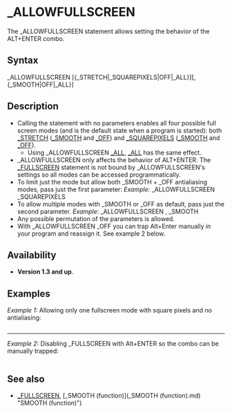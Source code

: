 # _ALLOWFULLSCREEN

The _ALLOWFULLSCREEN statement allows setting the behavior of the ALT+ENTER combo.

  

## Syntax

_ALLOWFULLSCREEN [{_STRETCH|_SQUAREPIXELS|OFF|_ALL}][, {_SMOOTH|OFF|_ALL}]
  

## Description

* Calling the statement with no parameters enables all four possible full screen modes (and is the default state when a program is started): both [_STRETCH](_STRETCH.md) ([_SMOOTH](_SMOOTH.md) and [_OFF](_OFF.md)) and [_SQUAREPIXELS](_SQUAREPIXELS.md) ([_SMOOTH](_SMOOTH.md) and [_OFF](_OFF.md)).
	+ Using _ALLOWFULLSCREEN [_ALL](_ALL.md), [_ALL](_ALL.md) has the same effect.
* _ALLOWFULLSCREEN only affects the behavior of ALT+ENTER. The [_FULLSCREEN](_FULLSCREEN.md) statement is not bound by _ALLOWFULLSCREEN's settings so all modes can be accessed programmatically.
* To limit just the mode but allow both _SMOOTH + _OFF antialiasing modes, pass just the first parameter: *Example:* _ALLOWFULLSCREEN _SQUAREPIXELS
* To allow multiple modes with _SMOOTH or _OFF as default, pass just the second parameter. *Example:* _ALLOWFULLSCREEN , _SMOOTH
* Any possible permutation of the parameters is allowed.
* With _ALLOWFULLSCREEN _OFF you can trap Alt+Enter manually in your program and reassign it. See example 2 below.

  

## Availability

* **Version 1.3 and up**.

  

## Examples

*Example 1:* Allowing only one fullscreen mode with square pixels and no antialiasing:

``` _ALLOWFULLSCREEN [_SQUAREPIXELS](_SQUAREPIXELS.md) , [OFF](OFF.md)  
```

---

*Example 2:* Disabling _FULLSCREEN with Alt+ENTER so the combo can be manually trapped:

``` [DO](DO.md)     [CLS](CLS.md)      [LOCATE](LOCATE.md) 7     [PRINT](PRINT.md) "    - Press ALT+ENTER to test trapping the combo..."     [PRINT](PRINT.md) "    _ Press SPACEBAR to allow fullscreen again..."      k& = [_KEYHIT](_KEYHIT.md)      [IF](IF.md) k& = 13 [THEN](THEN.md)         [IF](IF.md) [_KEYDOWN](_KEYDOWN.md)(100307) [OR](OR.md) "OR (boolean)") [_KEYDOWN](_KEYDOWN.md)(100308) [THEN](THEN.md)             altEnter = altEnter + 1         [END IF](END IF.md)     [ELSEIF](ELSEIF.md) k& = 32 [THEN](THEN.md)         fullscreenEnabled = [NOT](NOT.md) fullscreenEnabled     [END IF](END IF.md)      [LOCATE](LOCATE.md) 14     [IF](IF.md) fullscreenEnabled [THEN](THEN.md)         _ALLOWFULLSCREEN [_ALL](_ALL.md) , [_ALL](_ALL.md)         altEnter = 0         [PRINT](PRINT.md) "_ALLOWFULLSCREEN _ALL, _ALL"          [LOCATE](LOCATE.md) 18         [PRINT](PRINT.md) "ALT+ENTER will trigger all four fullscreen modes now."     [ELSE](ELSE.md)         _ALLOWFULLSCREEN [OFF](OFF.md)         [PRINT](PRINT.md) "_ALLOWFULLSCREEN OFF"     [END IF](END IF.md)      [IF](IF.md) altEnter [THEN](THEN.md)         [LOCATE](LOCATE.md) 18         [PRINT](PRINT.md) "ALT+ENTER manually trapped"; altEnter; "times."     [END IF](END IF.md)      [_DISPLAY](_DISPLAY.md)     [_LIMIT](_LIMIT.md) 30 [LOOP](LOOP.md)  
```

  

## See also

* [_FULLSCREEN](_FULLSCREEN.md), [_SMOOTH (function)](_SMOOTH (function).md) "SMOOTH (function)")

  
